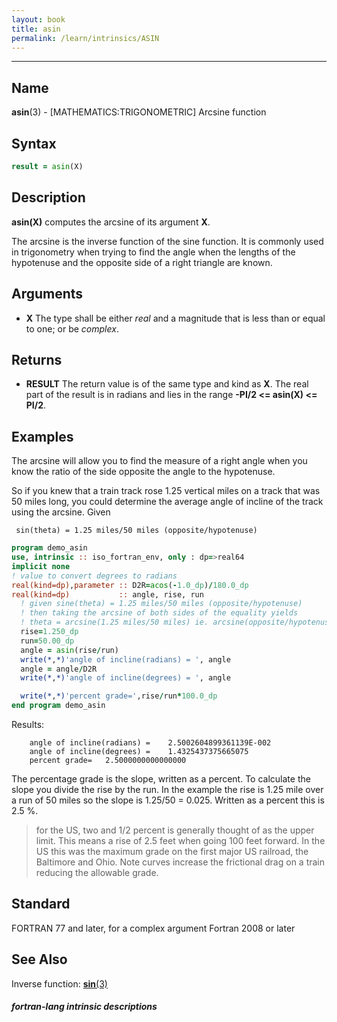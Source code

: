 ```yaml
---
layout: book
title: asin
permalink: /learn/intrinsics/ASIN
---
```

-------------------------------------------------------------------------------
## __Name__

__asin__(3) - \[MATHEMATICS:TRIGONOMETRIC\] Arcsine function

## __Syntax__

```fortran
result = asin(X)
```

## __Description__

__asin(X)__ computes the arcsine of its argument __X__.

The arcsine is the inverse function of the sine function. It is commonly
used in trigonometry when trying to find the angle when the lengths of
the hypotenuse and the opposite side of a right triangle are known.

## __Arguments__

  - __X__
    The type shall be either _real_ and a magnitude that is less than or
    equal to one; or be _complex_.

## __Returns__

  - __RESULT__
    The return value is of the same type and kind as __X__. The real part of
    the result is in radians and lies in the range __-PI/2 \<=
    asin(X) \<= PI/2__.

## __Examples__

The arcsine will allow you to find the measure of a right angle when you
know the ratio of the side opposite the angle to the hypotenuse.

So if you knew that a train track rose 1.25 vertical miles on a track
that was 50 miles long, you could determine the average angle of incline
of the track using the arcsine. Given

     sin(theta) = 1.25 miles/50 miles (opposite/hypotenuse)

```fortran
program demo_asin
use, intrinsic :: iso_fortran_env, only : dp=>real64
implicit none
! value to convert degrees to radians
real(kind=dp),parameter :: D2R=acos(-1.0_dp)/180.0_dp
real(kind=dp)           :: angle, rise, run
  ! given sine(theta) = 1.25 miles/50 miles (opposite/hypotenuse)
  ! then taking the arcsine of both sides of the equality yields
  ! theta = arcsine(1.25 miles/50 miles) ie. arcsine(opposite/hypotenuse)
  rise=1.250_dp
  run=50.00_dp
  angle = asin(rise/run)
  write(*,*)'angle of incline(radians) = ', angle
  angle = angle/D2R
  write(*,*)'angle of incline(degrees) = ', angle

  write(*,*)'percent grade=',rise/run*100.0_dp
end program demo_asin
```

Results:

```
    angle of incline(radians) =    2.5002604899361139E-002
    angle of incline(degrees) =    1.4325437375665075
    percent grade=   2.5000000000000000
```

The percentage grade is the slope, written as a percent. To calculate
the slope you divide the rise by the run. In the example the rise is
1.25 mile over a run of 50 miles so the slope is 1.25/50 = 0.025.
Written as a percent this is 2.5 %.

> for the US, two and 1/2 percent is generally thought of as the upper
> limit. This means a rise of 2.5 feet when going 100 feet forward. In
> the US this was the maximum grade on the first major US railroad, the
> Baltimore and Ohio. Note curves increase the frictional drag on a
> train reducing the allowable grade.

## __Standard__

FORTRAN 77 and later, for a complex argument Fortran 2008 or later

## __See Also__

Inverse function: [__sin__(3)](SIN)

##### fortran-lang intrinsic descriptions
